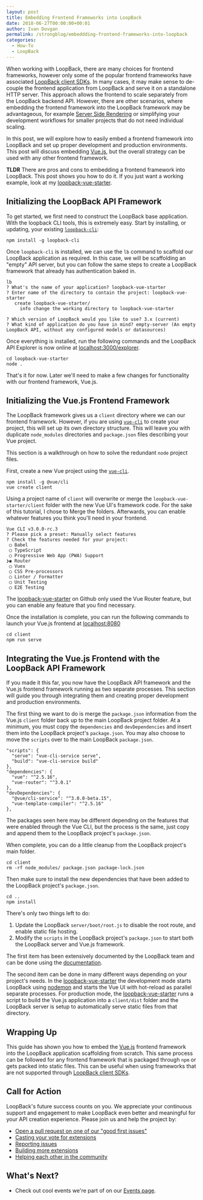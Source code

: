 ```yaml
---
layout: post
title: Embedding Frontend Frameworks into LoopBack
date: 2018-06-27T00:00:00+00:01
author: Ivan Dovgan
permalink: /strongblog/embeddding-frontend-frameworks-into-loopback
categories:
  - How-To
  - LoopBack
---
```


When working with LoopBack, there are many choices for frontend frameworks, however only some of the popular frontend frameworks have associated [LoopBack client SDKs](https://loopback.io/doc/en/lb3/Client-SDKs.html). In many cases, it may make sense to de-couple the frontend application from LoopBack and serve it on a standalone HTTP server. This approach allows the frontend to scale separately from the LoopBack backend API. However, there are other scenarios, where embedding the frontend framework into the LoopBack framework may be advantageous, for example [Server Side Rendering](https://ssr.vuejs.org/) or simplifying your development workflows for smaller projects that do not need individual scaling. 

In this post, we will explore how to easily embed a frontend framework into LoopBack and set up proper development and production environments. This post will discuss embedding [Vue.js](https://vuejs.org/), but the overall strategy can be used with any other frontend framework.

**TLDR** There are pros and cons to embedding a frontend framework into LoopBack. This post shows you how to do it. If you just want a working example, look at my [loopback-vue-starter](https://github.com/ivandov/loopback-vue-starter).

## Initializing the LoopBack API Framework

To get started, we first need to construct the LoopBack base application. With the loopback CLI tools, this is extremely easy. Start by installing, or updating, your existing [`loopback-cli`](https://www.npmjs.com/package/loopback-cli):

```
npm install -g loopback-cli
```

Once `loopback-cli` is installed, we can use the `lb` command to scaffold our LoopBack application as required. In this case, we will be scaffolding an "empty" API server, but you can follow the same steps to create a LoopBack framework that already has authentication baked in.

```
lb
? What's the name of your application? loopback-vue-starter
? Enter name of the directory to contain the project: loopback-vue-starter
   create loopback-vue-starter/
     info change the working directory to loopback-vue-starter

? Which version of LoopBack would you like to use? 3.x (current)
? What kind of application do you have in mind? empty-server (An empty LoopBack API, without any configured models or datasources)
```

Once everything is installed, run the following commands and the LoopBack API Explorer is now online at [localhost:3000/explorer](http://localhost:3000/explorer/).

```
cd loopback-vue-starter 
node .
```

That's it for now. Later we'll need to make a few changes for functionality with our frontend framework, Vue.js.

## Initializing the Vue.js Frontend Framework

The LoopBack framework gives us a `client` directory where we can our frontend framework. However, if you are using [`vue-cli`](https://cli.vuejs.org/) to create your project, this will set up its own directory structure. This will leave you with duplicate `node_modules` directories and `package.json` files describing your Vue project.

This section is a walkthrough on how to solve the redundant `node` project files.

First, create a new Vue project using the [`vue-cli`](https://cli.vuejs.org/). 

```
npm install -g @vue/cli
vue create client
```

Using a project name of `client` will overwrite or merge the `loopback-vue-starter/client` folder with the new Vue UI's framework code. For the sake of this tutorial, I chose to Merge the folders. Afterwards, you can enable whatever features you think you'll need in your frontend. 

```
Vue CLI v3.0.0-rc.3
? Please pick a preset: Manually select features
? Check the features needed for your project:
 ◯ Babel
 ◯ TypeScript
 ◯ Progressive Web App (PWA) Support
❯◉ Router
 ◯ Vuex
 ◯ CSS Pre-processors
 ◯ Linter / Formatter
 ◯ Unit Testing
 ◯ E2E Testing
```

The [loopback-vue-starter](https://github.com/ivandov/loopback-vue-starter) on Github only used the Vue Router feature, but you can enable any feature that you find necessary.

Once the installation is complete, you can run the following commands to launch your Vue.js frontend at [localhost:8080](http://localhost:8080)

```
cd client
npm run serve
```

## Integrating the Vue.js Frontend with the LoopBack API Framework

If you made it this far, you now have the LoopBack API framework and the Vue.js frontend framework running as two separate processes. This section will guide you through integrating them and creating proper development and production environments.

The first thing we want to do is merge the `package.json` information from the Vue.js `client` folder back up to the main LoopBack project folder. At a minimum, you must copy the `dependencies` and `devDependencies` and insert them into the LoopBack project's `package.json`. You may also choose to move the `scripts` over to the main LoopBack `package.json`.

```
"scripts": {
  "serve": "vue-cli-service serve",
  "build": "vue-cli-service build"
},
"dependencies": {
  "vue": "^2.5.16",
  "vue-router": "^3.0.1"
},
"devDependencies": {
  "@vue/cli-service": "^3.0.0-beta.15",
  "vue-template-compiler": "^2.5.16"
},
```

The packages seen here may be different depending on the features that were enabled through the Vue CLI, but the process is the same, just copy and append them to the LoopBack project's `package.json`.

When complete, you can do a little cleanup from the LoopBack project's main folder. 

```
cd client
rm -rf node_modules/ package.json package-lock.json
```

Then make sure to install the new dependencies that have been added to the LoopBack project's `package.json`.

```
cd ..
npm install
```

There's only two things left to do:

1. Update the LoopBack `server/boot/root.js` to disable the root route, and enable static file hosting. 
2. Modify the `scripts` in the LoopBack project's `package.json` to start both the LoopBack server and Vue.js framework.

The first item has been extensively documented by the LoopBack team and can be done using the [documentation](https://loopback.io/doc/en/lb3/Add-a-static-web-page.html).

The second item can be done in many different ways depending on your project's needs. In the [loopback-vue-starter](https://github.com/ivandov/loopback-vue-starter) the development mode starts LoopBack using [nodemon](https://www.npmjs.com/package/nodemon) and starts the Vue UI with hot-reload as parallel separate processes. For production mode, the [loopback-vue-starter](https://github.com/ivandov/loopback-vue-starter) runs a script to build the Vue.js application into a `client/dist` folder and the LoopBack server is setup to automatically serve static files from that directory.

## Wrapping Up

This guide has shown you how to embed the [Vue.js](https://vuejs.org/) frontend framework into the LoopBack application scaffolding from scratch. This same process can be followed for any frontend framework that is packaged through `npm` or gets packed into static files. This can be useful when using frameworks that are not supported through [LoopBack client SDKs](https://loopback.io/doc/en/lb3/Client-SDKs.html). 

## Call for Action

LoopBack's future success counts on you. We appreciate your continuous support and engagement to make LoopBack even better and meaningful for your API creation experience. Please join us and help the project by:

* [Open a pull request on one of our "good first issues"](https://github.com/strongloop/loopback-next/labels/good%20first%20issue)
* [Casting your vote for extensions](https://github.com/strongloop/loopback-next/issues/512)
* [Reporting issues](https://github.com/strongloop/loopback-next/issues)
* [Building more extensions](https://github.com/strongloop/loopback-next/issues/647)
* [Helping each other in the community](https://groups.google.com/forum/#!forum/loopbackjs)

## What's Next?

* Check out cool events we're part of on our [Events page](https://strongloop.com/events/).

